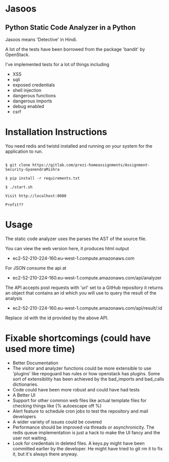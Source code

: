 # Jasoos
## Python Static Code Analyzer in a Python

Jasoos means 'Detective' in Hindi.

A lot of the tests have been borrowed from the package 'bandit' by OpenStack.

I've implemented tests for a lot of things including

- XSS
- sqli
- exposed credentials
- shell injection
- dangerous functions
- dangerous imports
- debug enabled
- csrf


# Installation Instructions

You need redis and twistd installed and running on your system for the application to run.

```

$ git clone https://gitlab.com/prezi-homeassignments/Assignment-Security-GyanendraMishra

$ pip install -r requirements.txt

$ ./start.sh

Visit http://localhost:8080

Profit??

```

# Usage

The static code analyzer uses the parses the AST of the source file.

You can view the web version here, it produces html output
- ec2-52-210-224-160.eu-west-1.compute.amazonaws.com

For JSON consume the api at

- ec2-52-210-224-160.eu-west-1.compute.amazonaws.com/api/analyzer

The API accepts post requests with 'url' set to a GitHub repository
it returns an object that contains an id which you will use to query
the result of the analysis

- ec2-52-210-224-160.eu-west-1.compute.amazonaws.com/api/result/:id

Replace :id with the id provided by the above API.


# Fixable shortcomings (could have used more time)

- Better Documentation
- The visitor and analyzer functions could be more extensible to use 'plugins' like repoguard has rules or how openstack has plugins. Some sort of extensibility has been achieved by the bad_imports and bad_calls dictionaries.
- Code could have been more robust and could have had tests
- A Better UI
- Support for other common web files like actual template files for checking things like {% autoescape off  %}
- Alert feature to schedule cron jobs to test the repository and mail developers
- A wider variety of issues could be covered
- Performance should be improved via threads or asynchronicity. The redis queue implementation is just a hack to make the UI fancy and the user not waiting.
- Look for credentials in deleted files. A keys.py might have been committed earlier by the developer. He might have tried to git rm it to fix it, but it's always there anyway.